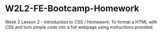 # W2L2-FE-Bootcamp-Homework
Week 2 Lesson 2 - Introduction to CSS / Homework: To format a HTML with CSS and turn simple code into a full webpage using instructions provided.
